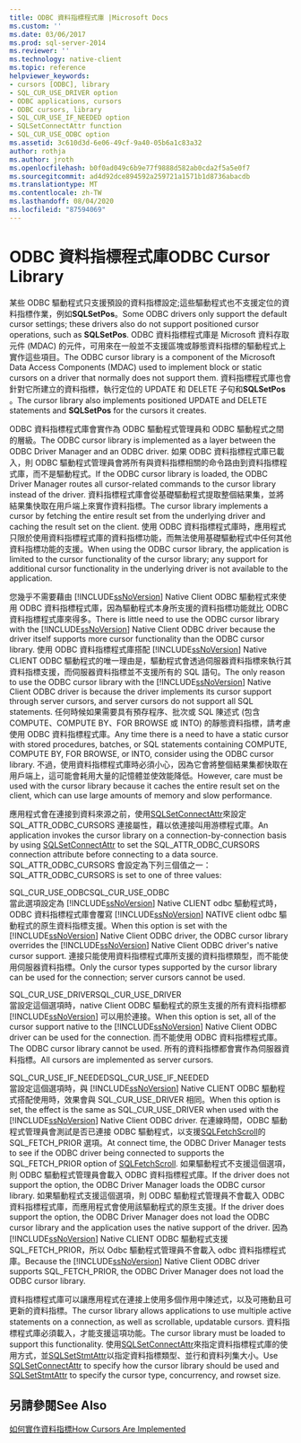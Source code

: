 ```yaml
---
title: ODBC 資料指標程式庫 |Microsoft Docs
ms.custom: ''
ms.date: 03/06/2017
ms.prod: sql-server-2014
ms.reviewer: ''
ms.technology: native-client
ms.topic: reference
helpviewer_keywords:
- cursors [ODBC], library
- SQL_CUR_USE_DRIVER option
- ODBC applications, cursors
- ODBC cursors, library
- SQL_CUR_USE_IF_NEEDED option
- SQLSetConnectAttr function
- SQL_CUR_USE_ODBC option
ms.assetid: 3c610d3d-6e06-49cf-9a40-05b6a1c83a32
author: rothja
ms.author: jroth
ms.openlocfilehash: b0f0ad049c6b9e77f9888d582ab0cda2f5a5e0f7
ms.sourcegitcommit: ad4d92dce894592a259721a1571b1d8736abacdb
ms.translationtype: MT
ms.contentlocale: zh-TW
ms.lasthandoff: 08/04/2020
ms.locfileid: "87594069"
---
```

# <a name="odbc-cursor-library"></a><span data-ttu-id="31a8c-102">ODBC 資料指標程式庫</span><span class="sxs-lookup"><span data-stu-id="31a8c-102">ODBC Cursor Library</span></span>
  <span data-ttu-id="31a8c-103">某些 ODBC 驅動程式只支援預設的資料指標設定;這些驅動程式也不支援定位的資料指標作業，例如**SQLSetPos**。</span><span class="sxs-lookup"><span data-stu-id="31a8c-103">Some ODBC drivers only support the default cursor settings; these drivers also do not support positioned cursor operations, such as **SQLSetPos**.</span></span> <span data-ttu-id="31a8c-104">ODBC 資料指標程式庫是 Microsoft 資料存取元件 (MDAC) 的元件，可用來在一般並不支援區塊或靜態資料指標的驅動程式上實作這些項目。</span><span class="sxs-lookup"><span data-stu-id="31a8c-104">The ODBC cursor library is a component of the Microsoft Data Access Components (MDAC) used to implement block or static cursors on a driver that normally does not support them.</span></span> <span data-ttu-id="31a8c-105">資料指標程式庫也會針對它所建立的資料指標，執行定位的 UPDATE 和 DELETE 子句和**SQLSetPos** 。</span><span class="sxs-lookup"><span data-stu-id="31a8c-105">The cursor library also implements positioned UPDATE and DELETE statements and **SQLSetPos** for the cursors it creates.</span></span>  
  
 <span data-ttu-id="31a8c-106">ODBC 資料指標程式庫會實作為 ODBC 驅動程式管理員和 ODBC 驅動程式之間的層級。</span><span class="sxs-lookup"><span data-stu-id="31a8c-106">The ODBC cursor library is implemented as a layer between the ODBC Driver Manager and an ODBC driver.</span></span> <span data-ttu-id="31a8c-107">如果 ODBC 資料指標程式庫已載入，則 ODBC 驅動程式管理員會將所有與資料指標相關的命令路由到資料指標程式庫，而不是驅動程式。</span><span class="sxs-lookup"><span data-stu-id="31a8c-107">If the ODBC cursor library is loaded, the ODBC Driver Manager routes all cursor-related commands to the cursor library instead of the driver.</span></span> <span data-ttu-id="31a8c-108">資料指標程式庫會從基礎驅動程式提取整個結果集，並將結果集快取在用戶端上來實作資料指標。</span><span class="sxs-lookup"><span data-stu-id="31a8c-108">The cursor library implements a cursor by fetching the entire result set from the underlying driver and caching the result set on the client.</span></span> <span data-ttu-id="31a8c-109">使用 ODBC 資料指標程式庫時，應用程式只限於使用資料指標程式庫的資料指標功能，而無法使用基礎驅動程式中任何其他資料指標功能的支援。</span><span class="sxs-lookup"><span data-stu-id="31a8c-109">When using the ODBC cursor library, the application is limited to the cursor functionality of the cursor library; any support for additional cursor functionality in the underlying driver is not available to the application.</span></span>  
  
 <span data-ttu-id="31a8c-110">您幾乎不需要藉由 [!INCLUDE[ssNoVersion](../../../includes/ssnoversion-md.md)] Native Client ODBC 驅動程式來使用 ODBC 資料指標程式庫，因為驅動程式本身所支援的資料指標功能就比 ODBC 資料指標程式庫來得多。</span><span class="sxs-lookup"><span data-stu-id="31a8c-110">There is little need to use the ODBC cursor library with the [!INCLUDE[ssNoVersion](../../../includes/ssnoversion-md.md)] Native Client ODBC driver because the driver itself supports more cursor functionality than the ODBC cursor library.</span></span> <span data-ttu-id="31a8c-111">使用 ODBC 資料指標程式庫搭配 [!INCLUDE[ssNoVersion](../../../includes/ssnoversion-md.md)] Native CLIENT ODBC 驅動程式的唯一理由是，驅動程式會透過伺服器資料指標來執行其資料指標支援，而伺服器資料指標並不支援所有的 SQL 語句。</span><span class="sxs-lookup"><span data-stu-id="31a8c-111">The only reason to use the ODBC cursor library with the [!INCLUDE[ssNoVersion](../../../includes/ssnoversion-md.md)] Native Client ODBC driver is because the driver implements its cursor support through server cursors, and server cursors do not support all SQL statements.</span></span> <span data-ttu-id="31a8c-112">任何時候如果需要具有預存程序、批次或 SQL 陳述式 (包含 COMPUTE、COMPUTE BY、FOR BROWSE 或 INTO) 的靜態資料指標，請考慮使用 ODBC 資料指標程式庫。</span><span class="sxs-lookup"><span data-stu-id="31a8c-112">Any time there is a need to have a static cursor with stored procedures, batches, or SQL statements containing COMPUTE, COMPUTE BY, FOR BROWSE, or INTO, consider using the ODBC cursor library.</span></span> <span data-ttu-id="31a8c-113">不過，使用資料指標程式庫時必須小心，因為它會將整個結果集都快取在用戶端上，這可能會耗用大量的記憶體並使效能降低。</span><span class="sxs-lookup"><span data-stu-id="31a8c-113">However, care must be used with the cursor library because it caches the entire result set on the client, which can use large amounts of memory and slow performance.</span></span>  
  
 <span data-ttu-id="31a8c-114">應用程式會在連接到資料來源之前，使用[SQLSetConnectAttr](../../native-client-odbc-api/sqlsetconnectattr.md)來設定 SQL_ATTR_ODBC_CURSORS 連接屬性，藉以依連接叫用游標程式庫。</span><span class="sxs-lookup"><span data-stu-id="31a8c-114">An application invokes the cursor library on a connection-by-connection basis by using [SQLSetConnectAttr](../../native-client-odbc-api/sqlsetconnectattr.md) to set the SQL_ATTR_ODBC_CURSORS connection attribute before connecting to a data source.</span></span> <span data-ttu-id="31a8c-115">SQL_ATTR_ODBC_CURSORS 會設定為下列三個值之一：</span><span class="sxs-lookup"><span data-stu-id="31a8c-115">SQL_ATTR_ODBC_CURSORS is set to one of three values:</span></span>  
  
 <span data-ttu-id="31a8c-116">SQL_CUR_USE_ODBC</span><span class="sxs-lookup"><span data-stu-id="31a8c-116">SQL_CUR_USE_ODBC</span></span>  
 <span data-ttu-id="31a8c-117">當此選項設定為 [!INCLUDE[ssNoVersion](../../../includes/ssnoversion-md.md)] Native CLIENT odbc 驅動程式時，ODBC 資料指標程式庫會覆寫 [!INCLUDE[ssNoVersion](../../../includes/ssnoversion-md.md)] NATIVE client odbc 驅動程式的原生資料指標支援。</span><span class="sxs-lookup"><span data-stu-id="31a8c-117">When this option is set with the [!INCLUDE[ssNoVersion](../../../includes/ssnoversion-md.md)] Native Client ODBC driver, the ODBC cursor library overrides the [!INCLUDE[ssNoVersion](../../../includes/ssnoversion-md.md)] Native Client ODBC driver's native cursor support.</span></span> <span data-ttu-id="31a8c-118">連接只能使用資料指標程式庫所支援的資料指標類型，而不能使用伺服器資料指標。</span><span class="sxs-lookup"><span data-stu-id="31a8c-118">Only the cursor types supported by the cursor library can be used for the connection; server cursors cannot be used.</span></span>  
  
 <span data-ttu-id="31a8c-119">SQL_CUR_USE_DRIVER</span><span class="sxs-lookup"><span data-stu-id="31a8c-119">SQL_CUR_USE_DRIVER</span></span>  
 <span data-ttu-id="31a8c-120">當設定這個選項時，native Client ODBC 驅動程式的原生支援的所有資料指標都 [!INCLUDE[ssNoVersion](../../../includes/ssnoversion-md.md)] 可以用於連接。</span><span class="sxs-lookup"><span data-stu-id="31a8c-120">When this option is set, all of the cursor support native to the [!INCLUDE[ssNoVersion](../../../includes/ssnoversion-md.md)] Native Client ODBC driver can be used for the connection.</span></span> <span data-ttu-id="31a8c-121">而不能使用 ODBC 資料指標程式庫。</span><span class="sxs-lookup"><span data-stu-id="31a8c-121">The ODBC cursor library cannot be used.</span></span> <span data-ttu-id="31a8c-122">所有的資料指標都會實作為伺服器資料指標。</span><span class="sxs-lookup"><span data-stu-id="31a8c-122">All cursors are implemented as server cursors.</span></span>  
  
 <span data-ttu-id="31a8c-123">SQL_CUR_USE_IF_NEEDED</span><span class="sxs-lookup"><span data-stu-id="31a8c-123">SQL_CUR_USE_IF_NEEDED</span></span>  
 <span data-ttu-id="31a8c-124">當設定這個選項時，與 [!INCLUDE[ssNoVersion](../../../includes/ssnoversion-md.md)] Native CLIENT ODBC 驅動程式搭配使用時，效果會與 SQL_CUR_USE_DRIVER 相同。</span><span class="sxs-lookup"><span data-stu-id="31a8c-124">When this option is set, the effect is the same as SQL_CUR_USE_DRIVER when used with the [!INCLUDE[ssNoVersion](../../../includes/ssnoversion-md.md)] Native Client ODBC driver.</span></span> <span data-ttu-id="31a8c-125">在連線時間，ODBC 驅動程式管理員會測試是否已連接 ODBC 驅動程式，以支援[SQLFetchScroll](../../native-client-odbc-api/sqlfetchscroll.md)的 SQL_FETCH_PRIOR 選項。</span><span class="sxs-lookup"><span data-stu-id="31a8c-125">At connect time, the ODBC Driver Manager tests to see if the ODBC driver being connected to supports the SQL_FETCH_PRIOR option of [SQLFetchScroll](../../native-client-odbc-api/sqlfetchscroll.md).</span></span> <span data-ttu-id="31a8c-126">如果驅動程式不支援這個選項，則 ODBC 驅動程式管理員會載入 ODBC 資料指標程式庫。</span><span class="sxs-lookup"><span data-stu-id="31a8c-126">If the driver does not support the option, the ODBC Driver Manager loads the ODBC cursor library.</span></span> <span data-ttu-id="31a8c-127">如果驅動程式支援這個選項，則 ODBC 驅動程式管理員不會載入 ODBC 資料指標程式庫，而應用程式會使用該驅動程式的原生支援。</span><span class="sxs-lookup"><span data-stu-id="31a8c-127">If the driver does support the option, the ODBC Driver Manager does not load the ODBC cursor library and the application uses the native support of the driver.</span></span> <span data-ttu-id="31a8c-128">因為 [!INCLUDE[ssNoVersion](../../../includes/ssnoversion-md.md)] Native CLIENT ODBC 驅動程式支援 SQL_FETCH_PRIOR，所以 Odbc 驅動程式管理員不會載入 odbc 資料指標程式庫。</span><span class="sxs-lookup"><span data-stu-id="31a8c-128">Because the [!INCLUDE[ssNoVersion](../../../includes/ssnoversion-md.md)] Native Client ODBC driver supports SQL_FETCH_PRIOR, the ODBC Driver Manager does not load the ODBC cursor library.</span></span>  
  
 <span data-ttu-id="31a8c-129">資料指標程式庫可以讓應用程式在連接上使用多個作用中陳述式，以及可捲動且可更新的資料指標。</span><span class="sxs-lookup"><span data-stu-id="31a8c-129">The cursor library allows applications to use multiple active statements on a connection, as well as scrollable, updatable cursors.</span></span> <span data-ttu-id="31a8c-130">資料指標程式庫必須載入，才能支援這項功能。</span><span class="sxs-lookup"><span data-stu-id="31a8c-130">The cursor library must be loaded to support this functionality.</span></span> <span data-ttu-id="31a8c-131">使用[SQLSetConnectAttr](../../native-client-odbc-api/sqlsetconnectattr.md)來指定資料指標程式庫的使用方式，並[SQLSetStmtAttr](../../native-client-odbc-api/sqlsetstmtattr.md)以指定資料指標類型、並行和資料列集大小。</span><span class="sxs-lookup"><span data-stu-id="31a8c-131">Use [SQLSetConnectAttr](../../native-client-odbc-api/sqlsetconnectattr.md) to specify how the cursor library should be used and [SQLSetStmtAttr](../../native-client-odbc-api/sqlsetstmtattr.md) to specify the cursor type, concurrency, and rowset size.</span></span>  
  
## <a name="see-also"></a><span data-ttu-id="31a8c-132">另請參閱</span><span class="sxs-lookup"><span data-stu-id="31a8c-132">See Also</span></span>  
 [<span data-ttu-id="31a8c-133">如何實作資料指標</span><span class="sxs-lookup"><span data-stu-id="31a8c-133">How Cursors Are Implemented</span></span>](how-cursors-are-implemented.md)  
  
  
